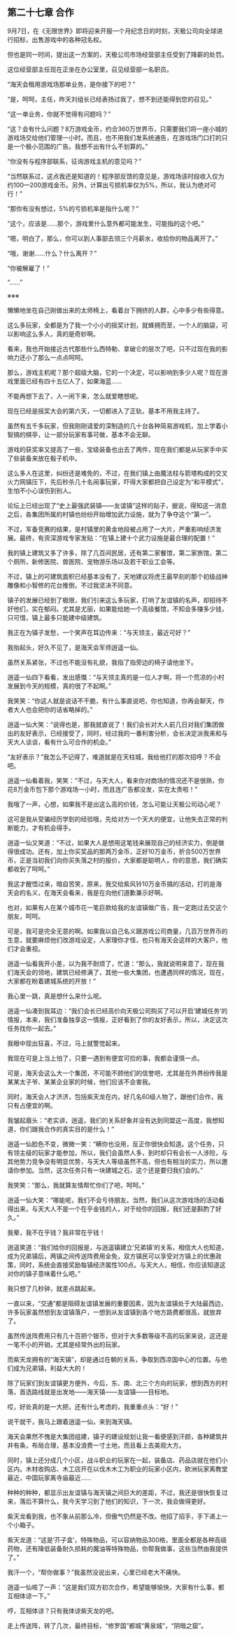 ## 第二十七章 合作

9月7日，在《无限世界》即将迎来开服一个月纪念日的时刻，天极公司向全球进行招标，出售游戏中的各种冠名权。

但也是同一时间，提出这一方案的，天极公司市场经营部主任受到了降薪的处罚。

这位经营部主任现在正坐在办公室里，召见经营部一名职员。

“海天会租用游戏场那单业务，是你接下的吧？”

“是，呵呵，主任，昨天刘组长已经表扬过我了，想不到还能得到您的召见。”

“这一单业务，你就不觉得有问题吗？”

“这？会有什么问题？8万游戏金币，约合360万世界币，只需要我们将一座小城的游戏场交给他们管理一小时。而且，也不用我们发系统通告，在游戏场门口打的只是一个极小范围的广告。我想不出有什么不划算的。”

“你没有与程序部联系，征询游戏主机的意见吗？”

“当然联系过，这点我还是知道的！程序部反馈的意见是，游戏场该时段收入仅为约100—200游戏金币。另外，计算出亏损机率仅为5%，所以，我认为绝对可行！”

“那你有没有想过，5%的亏损机率是指什么呢？”

“这个，应该是……那个，游戏里什么意外都可能发生，可能指的这个吧。”

“嗯，明白了，那么，你可以到人事部去领三个月薪水，收拾你的物品离开了。”

“哦，谢谢……什么？什么离开？”

“你被解雇了！”

“……”

※※※

懒懒地坐在自己刚做出来的太师椅上，看着台下拥挤的人群，心中多少有些得意。

这么多玩家，全都是为了我一个小小的摇奖计划，就蜂拥而至，一个人的脑袋，可以影响这么多人，真的是奇妙啊。

看来，我也开始接近古代那些什么西特勒、拿破仑的层次了吧，只不过现在我的影响力还小了那么一点点呵呵。

那么，游戏主机呢？那个超级大脑，它的一个决定，可以影响到多少人呢？现在游戏里面已经有四十五亿人了，如果海蓝……

不能再想下去了，人一闲下来，怎么就爱瞎想呢。

现在已经是摇奖大会的第六天，一切都进入了正轨，基本不用我主持了。

虽然有五千多玩家，但我刚刚请爱的深制造的几十台各种简易游戏机，加上学着小智搞的棋亭，让一部分玩家有事可做，基本不会无聊。

游戏的获奖率又提高了一些，宝级装备也出去了两件，现在我们都是从玩家手中买了些装备来放在骰子机中。

这么多人在这里，纠纷还是难免的，不过，在我们镇上由魔法柱与箭塔构成的交叉火力网镇压下，先后秒杀几十名闹事玩家，吓得大家都把自己设定为“和平模式”，生怕不小心误伤到别人。

论坛上已经出现了“史上最强武装镇——友谊镇”这样的贴子，据说，得知这一消息之后，各集团所属的村镇也纷纷开始增加武力设施，就为了争夺这个“第一”。

不过，军备竞赛的结果，是村镇里的黄金地段被占用了一大片，严重影响经济发展。最终，有资深游戏专家发贴：“在镇上建十个武力设施是最合理的配置！”

我的镇上建筑又多了许多，除了几百间民居，还有第二家餐馆，第二家旅馆，第二个厕所，新修医院、兽医院、宠物游乐场以及若干职业工会等。

不过，镇上的可建筑面积已经基本没有了，天地建议将虎王最早刻的那个初级战神雕像和小智修的花台推倒，不过我坚决不同意。

镇子的发展已经到了极限，我们引来这么多玩家，打响了友谊镇的名声，却招待不好他们，实在郁闷。尤其是尤丽，如果能给她一个高级餐馆，不知会多赚多少钱，只可惜，镇上最多只能建中级建筑。

我正在为镇子发愁，一个笑声在耳边传来：“与天领主，最近可好？”

我抬起头，好久不见了，是海天会军师逍遥一仙。

虽然关系紧张，不过也不能没有礼貌，我指了指旁边的椅子请他坐下。

逍遥一仙四下看看，发出感慨：“与天领主真的是一位人才啊，将一个荒凉的小村发展到今天的规模，真的很了不起啊。”

我笑笑：“你这人就是说话不干脆，有什么事直说吧，你也知道，你再会聊天，作者大人也会把你的话省略掉的。”

逍遥一仙大笑：“说得也是，那我就直说了！我们会长对大人前几日对我们集团做出的友好表示，已经接受了，同时，经过我的一番利害分析，会长决定派我来和与天大人谈谈，看有什么可合作的机会。”

“友好表示？”我怎么不记得了，难道就是在天柱城，我给他打的那次招呼？不会吧。

逍遥一仙看着我，笑笑：“不过，与天大人，看来你对商场的情况还不是很熟，你花8万金币包下那个游戏场一小时，而且连广告都没发，实在太贵啦！”

我哦了一声，心想，如果我不是出这么高的价钱，怎么可能让天极公司动心呢？

这可是我从受骗经历学到的经验哦，先给对方一个天大的便宜，让他失去正常的判断能力，才有机会得手。

逍遥一仙又笑道：“不过，如果大人是想用这笔钱来展现自己的经济实力，倒是做得很成功。还有，加上你买奖品的那两万金币，正好10万金币，折合500万世界币，正是当初我们向你买失落之村的报价，大家都是聪明人，你的意思，我们确实都收到了呵呵。”

我这才醒悟过来，暗自苦笑，原来，我交给紫风铃10万金币搞的活动，打的是海天会的名义，在海天会看来，我是在向他们道歉兼示好啊。

也对，如果有人在某个城市花一笔巨款给我的友谊镇做广告，我一定跑过去交这个朋友，呵呵。

可是，我可是完全无意的啊。如果我以自己名义跟游戏公司商量，几百万世界币的生意，就要麻烦他们改游戏设定，人家理你才怪，也只有海天会这样的大客户，他们才会重视。

逍遥一仙看我开小差，以为我不耐烦了，忙道：“那么，我就说明来意了，现在我们海天会的领地，建筑已经修满了，其他一些大集团，也遭遇同样的情况，现在，大家都在盼着建城系统的开放！”

我心里一跳，真是想什么来什么呢。

逍遥一仙凑到我耳边：“我们会长已经高价向天极公司购买了可以开启‘建城任务’的情报，本来，我们准备独享这一情报，正好看到了你的友好表示，所以，决定这次任务找你一起去。”

我眼中现出狂喜，不过，马上就警觉起来。

我现在可是上当上怕了，只要一遇到有便宜可捡的事，我都会谨慎一点。

可是，海天会这么大一个集团，不可能不顾他们的信誉吧，尤其是在外界纷传我是某某太子爷、某某企业家的时候，他们应该不会害我。

同时，海天会人才济济，包括紫天龙在内，好几名60级人物了，跟他们合作，我只有占便宜的啊。

我皱起眉头：“老实讲，逍遥，我们的关系好象并没有达到同盟这一高度，我想知道，你们跟我合作的真实目的是什么！”

逍遥一仙脸色不变，微微一笑：“瞒你也没用，反正你很快会知道。这个任务，只有领主级的玩家才能参加，所以，我们会虽然人多，到时却只有会长一人涉险，与其他势力竞争没有明显优势，与天大人等级虽然不高，但也有相当的实力，所以邀请你参加。当然，这次任务只有一块建城之石，这个还是要归我们会的。”

我笑笑：“那么，我就算友情帮忙你们了吧，呵呵。”

逍遥一仙大笑：“哪能呢，我们不会亏待朋友。当然，我们从这次游戏场的活动看得出来，与天大人不是一个在乎金钱的人，对于给你的回报，我们还是斟酌了好久。”

我晕，我不在乎钱？我非常在乎钱！

逍遥笑道：“我们给你的回报是，与逍遥镇建立‘兄弟镇’的关系，相信大人也知道，成为兄弟镇后，两镇之间传送阵费用全免，双方镇民可以享受对方镇上的优惠政策，同时，系统会直接奖励每镇经济属性100点。与天大人，相信，你应该知道这对你的镇子意味着什么吧。”

我只想了几秒钟，就差点跳起来。

一直以来，“交通”都是阻碍友谊镇发展的重要因素，因为友谊镇处于大陆最西边，许多玩家虽然想到友谊镇落户，一想到从友谊镇到各个地方路费都很高，就放弃了。

虽然传送阵费用只有几十百把个银币，但对于大多数等级不高的玩家来说，这还是一笔不小的开销，尤其是经常外出的玩家。

而紫天龙拥有的“海天镇”，却是通过在朝的关系，争取到西凉国中心的位置。与他们成为兄弟镇，利益大大的！

除了玩家们到友谊镇更方便外，今后，东、南、北三个方向的玩家，想到西方的村落，首选路线就是出发地——海天镇——友谊镇——目标地。

哎，好处真的是一大把，还有什么考虑的，我重重点头：“好！”

说干就干，我马上跟着逍遥一仙，来到海天镇。

海天会果然不愧是大集团组建，镇子的建设规划让我一看便感到汗颜，各种建筑井井有条，布局合理，基本没浪费一寸土地，而且看上去美观大方。

同时，镇上还分成几个小区，战斗职业的玩家在一起，装备店、药品店就在他们小区内。木材收购店、木工店开在以伐木木工为职业的玩家小区内，欧洲玩家离教堂最近，中国玩家离寺庙最近……

种种的种种，都显示出友谊镇与海天镇之间巨大的差距，不过，我还是很快恢复过来，落后不算什么，我今天学习到了他们的知识，下一次，我会做得更好。

紫天龙看到我，也不象从前那么冷，但傲气仍然是不改。他招了招手，手下递上一个小箱子。

紫天龙道：“这是‘芥子盒’，特殊物品，可以容纳物品300格，里面全都是各种高级药物，还有降低装备耐久损耗的魔油等特殊物品，你帮我做事，这些当然由我提供了。”

我汗一个，“帮你做事？”我虽然没说出来，心里已经老大不痛快。

逍遥一仙咳了一声：“这是我们双方初次合作，希望能够愉快，大家有什么事，都互相体谅一下。”

哼，互相体谅？只有我体谅紫天龙的吧。

走上传送阵，转了几次，最终目标，“修罗国”都城“黄泉城”，“阴暗之窟”。

